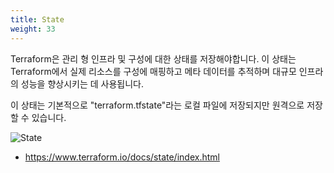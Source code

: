 ```yaml
---
title: State
weight: 33
---
```


Terraform은 관리 형 인프라 및 구성에 대한 상태를 저장해야합니다. 이 상태는 Terraform에서 실제 리소스를 구성에 매핑하고 메타 데이터를 추적하며 대규모 인프라의 성능을 향상시키는 데 사용됩니다.

이 상태는 기본적으로 "terraform.tfstate"라는 로컬 파일에 저장되지만 원격으로 저장할 수 있습니다.

![State](../../terraform/images/state.png)

* https://www.terraform.io/docs/state/index.html
